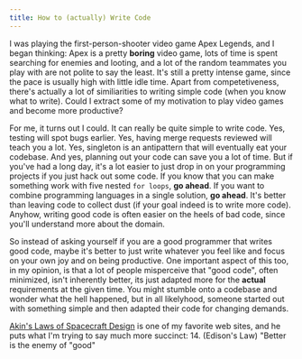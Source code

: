```yaml
---
title: How to (actually) Write Code
---
```


I was playing the first-person-shooter video game Apex Legends, and I began thinking: Apex is a pretty __boring__ video game, lots of time is spent searching for enemies and looting, and a lot of the random teammates you play with are not polite to say the least. It's still a pretty intense game, since the pace is usually high with little idle time. Apart from competetiveness, there's actually a lot of similiarities to writing simple code (when you know what to write). Could I extract some of my motivation to play video games and become more productive?

For me, it turns out I could. It can really be quite simple to write code. Yes, testing will spot bugs earlier. Yes, having merge requests reviewed will teach you a lot. Yes, singleton is an antipattern that will eventually eat your codebase. And yes, planning out your code can save you a lot of time. But if you've had a long day, it's a lot easier to just drop in on your programming projects if you just hack out some code. If you know that you can make something work with five nested `for loops`, __go ahead__. If you want to combine programming languages in a single solution, __go ahead__. It's better than leaving code to collect dust (if your goal indeed is to write more code).  Anyhow, writing good code is often easier on the heels of bad code, since you'll understand more about the domain. 

So instead of asking yourself if you are a good programmer that writes good code, maybe it's better to just write whatever you feel like and focus on your own joy and on being productive.
 One important aspect of this too, in my opinion, is that a lot of people misperceive that "good code", often minimized, isn't inherently better, its just adapted more for the __actual__ requirements at the given time. You might stumble onto a codebase and wonder what the hell happened, but in all likelyhood, someone started out with something simple and then adapted their code for changing demands. 

 [Akin's Laws of Spacecraft Design](https://spacecraft.ssl.umd.edu/akins_laws.html) is one of my favorite web sites, and he puts what I'm trying to say much more succinct:
 14. (Edison's Law) "Better is the enemy of "good"
